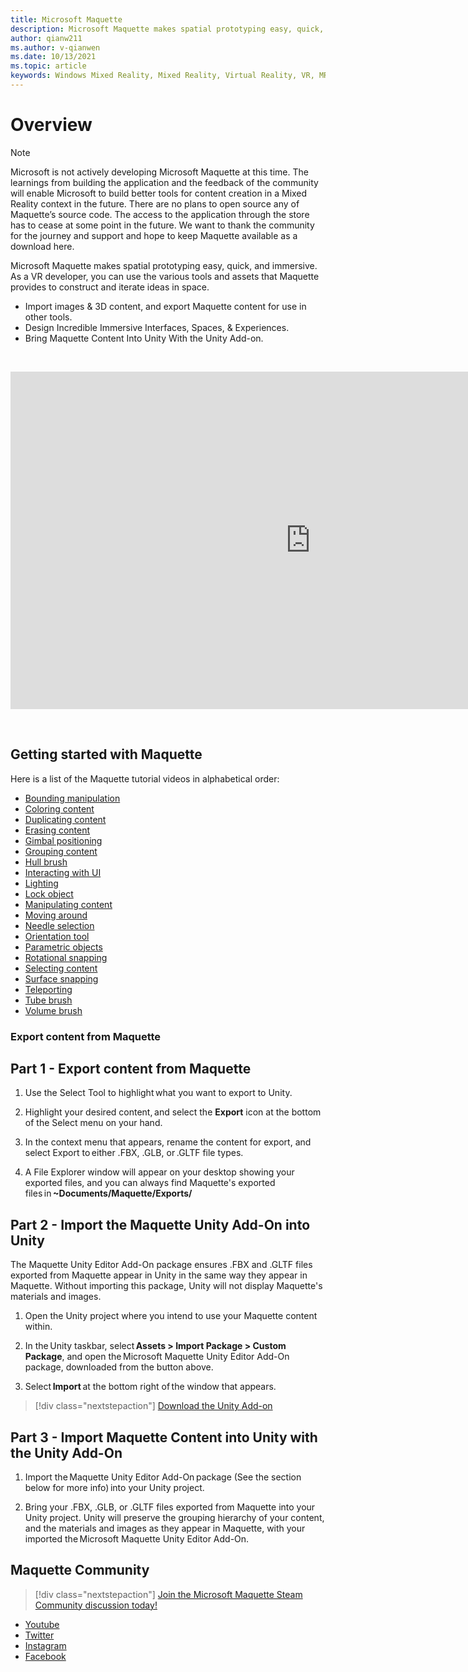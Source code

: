 ```yaml
---
title: Microsoft Maquette 
description: Microsoft Maquette makes spatial prototyping easy, quick, and immersive. Maquette provides VR developers with various tools & assets to construct & iterate ideas in space.
author: qianw211
ms.author: v-qianwen
ms.date: 10/13/2021
ms.topic: article
keywords: Windows Mixed Reality, Mixed Reality, Virtual Reality, VR, MR, get started, setup, Mixed Reality Portal, Maquette
---
```


# Overview

>[!Note]
>Microsoft is not actively developing Microsoft Maquette at this time. The learnings from building the application and the feedback of the community will enable Microsoft to build better tools for content creation in a Mixed Reality context in the future. There are no plans to open source any of Maquette’s source code. The access to the application through the store has to cease at some point in the future. We want to thank the community for the journey and support and hope to keep Maquette available as a download here.

Microsoft Maquette makes spatial prototyping easy, quick, and immersive. As a VR developer, you can use the various tools and assets that Maquette provides to construct and iterate ideas in space. 

- Import images & 3D content, and export Maquette content for use in other tools. 
- Design Incredible Immersive Interfaces, Spaces, & Experiences. 
- Bring Maquette Content Into Unity With the Unity Add-on. 

&nbsp;  

<iframe src="https://channel9.msdn.com/Shows/Docs-Mixed-Reality/Maquette-Teaser/player" width="960" height="540" allowFullScreen frameBorder="0" title="Maquette Teaser - Microsoft Channel 9 Video"></iframe>

&nbsp;  

## Getting started with Maquette 

Here is a list of the Maquette tutorial videos in alphabetical order:

* [Bounding manipulation](https://channel9.msdn.com/Shows/Docs-Mixed-Reality/Maquette-Bounding-Manipulation)
* [Coloring content](https://channel9.msdn.com/Shows/Docs-Mixed-Reality/Maquette-Coloring-Content)
* [Duplicating content](https://channel9.msdn.com/Shows/Docs-Mixed-Reality/Maquette-Duplicating-Content)
* [Erasing content](https://channel9.msdn.com/Shows/Docs-Mixed-Reality/Maquette-Erasing-Content)
* [Gimbal positioning](https://channel9.msdn.com/Shows/Docs-Mixed-Reality/Maquette-Gimbal)
* [Grouping content](https://channel9.msdn.com/Shows/Docs-Mixed-Reality/Maquette-Grouping-Content)
* [Hull brush](https://channel9.msdn.com/Shows/Docs-Mixed-Reality/Maquette-Hull-Brush)
* [Interacting with UI](https://channel9.msdn.com/Shows/Docs-Mixed-Reality/Maquette-Hand-UI) 
* [Lighting](https://channel9.msdn.com/Shows/Docs-Mixed-Reality/Maquette-Lighting)
* [Lock object](https://channel9.msdn.com/Shows/Docs-Mixed-Reality/Maquette-Lock-Object)
* [Manipulating content](https://channel9.msdn.com/Shows/Docs-Mixed-Reality/Maquette-Object-Manipulation)
* [Moving around](https://channel9.msdn.com/Shows/Docs-Mixed-Reality/Maquette-Swimming)
* [Needle selection](https://channel9.msdn.com/Shows/Docs-Mixed-Reality/Maquette-Needle-Selection)
* [Orientation tool](https://channel9.msdn.com/Shows/Docs-Mixed-Reality/Maquette-Orientation-Tool)
* [Parametric objects](https://channel9.msdn.com/Shows/Docs-Mixed-Reality/Maquette-Parametric-Objects)
* [Rotational snapping](https://channel9.msdn.com/Shows/Docs-Mixed-Reality/Maquette-Rotational-Snapping)
* [Selecting content](https://channel9.msdn.com/Shows/Docs-Mixed-Reality/Maquette-Selecting-Content)
* [Surface snapping](https://channel9.msdn.com/Shows/Docs-Mixed-Reality/Maquette-Surface-Snapping)
* [Teleporting](https://channel9.msdn.com/Shows/Docs-Mixed-Reality/Maquette-Teleporting)
* [Tube brush](https://channel9.msdn.com/Shows/Docs-Mixed-Reality/Maquette-Tube-Brush)
* [Volume brush](https://channel9.msdn.com/Shows/Docs-Mixed-Reality/Maquette-Volume-Brush)

### Export content from Maquette

## Part 1 - Export content from Maquette

1. Use the Select Tool to highlight what you want to export to Unity. 

1. Highlight your desired content, and select the **Export** icon at the bottom of the Select menu on your hand. 

1. In the context menu that appears, rename the content for export, and select Export to either .FBX, .GLB, or .GLTF file types. 

1. A File Explorer window will appear on your desktop showing your exported files, and you can always find Maquette's exported files in **~Documents/Maquette/Exports/**

## Part 2 - Import the Maquette Unity Add-On into Unity

The Maquette Unity Editor Add-On package ensures .FBX and .GLTF files exported from Maquette appear in Unity in the same way they appear in Maquette. Without importing this package, Unity will not display Maquette's materials and images. 

1. Open the Unity project where you intend to use your Maquette content within. 

1. In the Unity taskbar, select **Assets > Import Package > Custom Package**, and open the Microsoft Maquette Unity Editor Add-On package, downloaded from the button above. 

1. Select **Import** at the bottom right of the window that appears. 

>[!div class="nextstepaction"] 
>[Download the Unity Add-on](https://www.maquette.ms/asset/MaquetteUnityEditorAddon.unitypackage) 

## Part 3 - Import Maquette Content into Unity with the Unity Add-On 

1. Import the Maquette Unity Editor Add-On package (See the section below for more info) into your Unity project. 

1. Bring your .FBX, .GLB, or .GLTF files exported from Maquette into your Unity project. Unity will preserve the grouping hierarchy of your content, and the materials and images as they appear in Maquette, with your imported the Microsoft Maquette Unity Editor Add-On. 

## Maquette Community 

>[!div class="nextstepaction"] 
>[Join the Microsoft Maquette Steam Community discussion today!](https://steamcommunity.com/app/967490/discussions/)

* [Youtube](https://www.youtube.com/channel/UC3LL920zxSo16CmmmVCntxw)
* [Twitter](https://twitter.com/MadeInMaquette)
* [Instagram](https://www.instagram.com/microsoftmaquette/)
* [Facebook](https://www.facebook.com/MicrosoftMaquette/)
